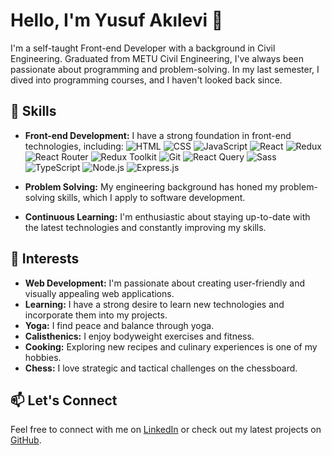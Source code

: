 # Hello, I'm Yusuf Akılevi 👋

I'm a self-taught Front-end Developer with a background in Civil Engineering. Graduated from METU Civil Engineering, I've always been passionate about programming and problem-solving. In my last semester, I dived into programming courses, and I haven't looked back since.

## 🔧 Skills

- **Front-end Development:** I have a strong foundation in front-end technologies, including:
  ![HTML](https://img.shields.io/badge/HTML-FF5733)
  ![CSS](https://img.shields.io/badge/CSS-2965F1)
  ![JavaScript](https://img.shields.io/badge/JavaScript-F7DF1E)
  ![React](https://img.shields.io/badge/React-61DAFB)
  ![Redux](https://img.shields.io/badge/Redux-764ABC)
  ![React Router](https://img.shields.io/badge/React%20Router-CA4245)
  ![Redux Toolkit](https://img.shields.io/badge/Redux%20Toolkit-72258E)
  ![Git](https://img.shields.io/badge/Git-F05032)
  ![React Query](https://img.shields.io/badge/React%20Query-00D2E0)
  ![Sass](https://img.shields.io/badge/Sass-CC6699)
  ![TypeScript](https://img.shields.io/badge/TypeScript-3178C6)
  ![Node.js](https://img.shields.io/badge/Node.js-8CC84B)
  ![Express.js](https://img.shields.io/badge/Express.js-000000)

- **Problem Solving:** My engineering background has honed my problem-solving skills, which I apply to software development.
- **Continuous Learning:** I'm enthusiastic about staying up-to-date with the latest technologies and constantly improving my skills.

## 🌟 Interests

- **Web Development:** I'm passionate about creating user-friendly and visually appealing web applications.
- **Learning:** I have a strong desire to learn new technologies and incorporate them into my projects.
- **Yoga:** I find peace and balance through yoga.
- **Calisthenics:** I enjoy bodyweight exercises and fitness.
- **Cooking:** Exploring new recipes and culinary experiences is one of my hobbies.
- **Chess:** I love strategic and tactical challenges on the chessboard.


## 📫 Let's Connect

Feel free to connect with me on [LinkedIn](www.linkedin.com/in/yusufakilevi) or check out my latest projects on [GitHub](https://github.com/YusufAkilevi).




<!--
**YusufAkilevi/YusufAkilevi** is a ✨ _special_ ✨ repository because its `README.md` (this file) appears on your GitHub profile.

Here are some ideas to get you started:

- 🔭 I’m currently working on ...
- 🌱 I’m currently learning ...
- 👯 I’m looking to collaborate on ...
- 🤔 I’m looking for help with ...
- 💬 Ask me about ...
- 📫 How to reach me: ...
- 😄 Pronouns: ...
- ⚡ Fun fact: ...
-->
